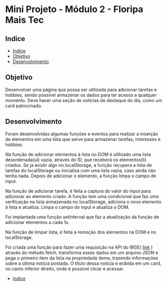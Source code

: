 # Mini Projeto - Módulo 2 - Floripa Mais Tec

## Indice

- [Indice](#indice)
- [Objetivo](#objetivo)
- [Desenvolvimento](#desenvolvimento)

## Objetivo

<p>Desenvolver uma página que possa ser utilizada para adicionar tarefas e hobbies, sendo possível armazenar os dados para ter acesso a qualquer momento. Deve haver uma seção de notícias de destaque do dia, como um card patrocinado.</p>

## Desenvolvimento

<p>Foram desenvolvidas algumas funções e eventos para realizar a inserção de elementos em uma lista que serve para armazenar tarefas, interesses e hobbies.</p>

<p>Na função de adicionar elementos à lista no DOM é utilizado uma lista desordenada(ul) vazia, através do ID, que receberá os elementos(li) criados. Se ja existir algo no localStorage, a função recupera a lista de tarefas do localStorage ou inicializa com uma lista vazia, caso ainda não tenha nada. Depois de adicionar o elemento, a função limpa o campo de input.</p>

<p>Na função de adicionar tarefa, é feita a captura do valor do input para adicionar ao elemento criado. A função tem uma condicional que faz uma verificação na lista armazenada no localStorage, adiciona o novo elemento à lista e atualiza. Limpa o campo do input e atualiza o DOM.</p>

<p>Foi implantada uma função setInterval que faz a atualização da função de adicionar elementos a cada 1s.</p>

<p>Na função de limpar lista, é feita a remoção dos elementos na DOM e no localStorage.</p>

<p>Foi criada uma função para fazer uma requisição na API do IBGE( <a href="servicodados.ibge.gov.br/api/v3/noticias/?tipo=release.">link</a> ) através do método fetch, transforma esses dados em um arquivo JSON e pega o primeiro item da lista na propriedade items, trazendo informações sobre a última notícia postada. O título dessa notícia é exibida em um card, no canto inferior direito, onde é possível clicar e acessar.</p>

- [Indice](#indice)
